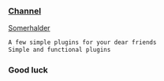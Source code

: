 ### [Channel](https://telegram.me/Sourcesiran)
[Somerhalder](https://telegram.me/Somerhaider)
```sh
A few simple plugins for your dear friends
Simple and functional plugins
```
### Good luck
